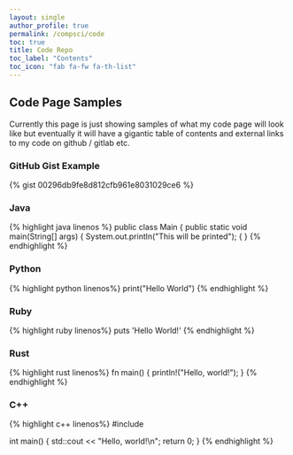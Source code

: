 ```yaml
---
layout: single
author_profile: true
permalink: /compsci/code
toc: true
title: Code Repo
toc_label: "Contents"
toc_icon: "fab fa-fw fa-th-list"
---
```


## Code Page Samples

Currently this page is just showing samples of what my code page will look like but eventually it will have a gigantic table of contents and external links to my code on github / gitlab etc.

### GitHub Gist Example

{% gist 00296db9fe8d812cfb961e8031029ce6 %}

### Java

{% highlight java linenos %}
public class Main {
    public static void main(String[] args) {
        System.out.println("This will be printed");
    {
}
{% endhighlight %}


### Python

{% highlight python linenos%}
print("Hello World")
{% endhighlight %}


### Ruby

{% highlight ruby linenos%}
puts 'Hello World!'
{% endhighlight %}


### Rust

{% highlight rust linenos%}
fn main() {
    println!("Hello, world!");
}
{% endhighlight %}


### C++

{% highlight c++ linenos%}
#include <iostream>

int main()
{
    std::cout << "Hello, world!\n";
    return 0;
}
{% endhighlight %}
